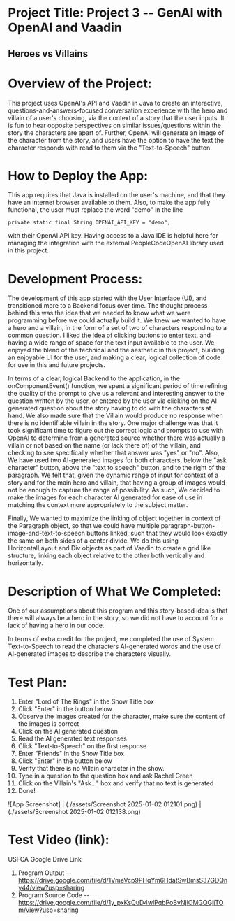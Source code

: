 # Project Title: Project 3 -- GenAI with OpenAI and Vaadin
## Heroes vs Villains

# Overview of the Project:
This project uses OpenAI's API and Vaadin in Java to create an interactive, questions-and-answers-focused conversation experience with the hero and villain of a user's choosing, via the context of a story that the user inputs. It is fun to hear opposite perspectives on similar issues/questions within the story the characters are apart of. Further, OpenAI will generate an image of the character from the story, and users have the option to have the text the character responds with read to them via the "Text-to-Speech" button.
	
# How to Deploy the App:

This app requires that Java is installed on the user's machine, and that they have an internet browser available to them. Also, to make the app fully functional, the user must replace the word "demo" in the line

    private static final String OPENAI_API_KEY = "demo";

with their OpenAI API key. Having access to a Java IDE is helpful here for managing the integration with the external PeopleCodeOpenAI library used in this project.

# Development Process:
The development of this app started with the User Interface (UI), and transitioned more to a Backend focus over time. The thought process behind this was the idea that we needed to know what we were programming before we could actually build it. We knew we wanted to have a hero and a villain, in the form of a set of two of characters responding to a common question.	I liked the idea of clicking buttons to enter text, and having a wide range of space for the text input available to the user. We enjoyed the blend of the technical and the aesthetic in this project, building an enjoyable UI for the user, and making a clear, logical collection of code for use in this and future projects. 

In terms of a clear, logical Backend to the application, in the onComponentEvent() function, we spent a significant period of time refining the quality of the prompt to give us a relevant and interesting answer to the question written by the user, or entered by the user via clicking on the AI generated question about the story having to do with the characters at hand. We also made sure that the Villain would produce no response when there is no identifiable villain in the story. One major challenge was that it took significant time to figure out the correct logic and prompts to use with OpenAI to determine from a generated source whether there was actually a villain or not based on the name (or lack there of) of the villain, and checking to see specifically whether that answer was "yes" or "no". Also, We have used two AI-generated images for both characters, below the "ask character" button, above the "text to speech" button, and to the right of the paragraph. We felt that, given the dynamic range of input for context of a story and for the main hero and villain, that having a group of images would not be enough to capture the range of possibility. As such, We decided to make the images for each character AI generated for ease of use in matching the context more appropriately to the subject matter. 

Finally, We wanted to maximize the linking of object together in context of the Paragraph object, so that we could have multiple paragraph-button-image-and-text-to-speech buttons linked, such that they would look exactly the same on both sides of a center divide. We do this using HorizontalLayout and Div objects as part of Vaadin to create a grid like structure, linking each object relative to the other both vertically and horizontally.

# Description of What We Completed:
One of our assumptions about this program and this story-based idea is that there will always be a hero in the story, so we did not have to account for a lack of having a hero in our code.

In terms of extra credit for the project, we completed the use of System Text-to-Speech to read the characters AI-generated words and the use of AI-generated images to describe the characters visually.

# Test Plan:

1. Enter "Lord of The Rings" in the Show Title box
2. Click "Enter" in the button below
3. Observe the Images created for the character, make sure the content of the images is correct 
4. Click on the AI generated question
5. Read the AI generated text responses
6. Click "Text-to-Speech" on the first response
7. Enter "Friends" in the Show Title box
8. Click "Enter" in the button below
9. Verify that there is no Villain character in the show.
10. Type in a question to the question box and ask Rachel Green
11. Click on the Villain's "Ask..." box and verify that no text is generated
12. Done!

![App Screenshot] | (./assets/Screenshot 2025-01-02 012101.png) | (./assets/Screenshot 2025-01-02 012138.png)


# Test Video (link):

USFCA Google Drive Link
1. Program Output -- https://drive.google.com/file/d/1VmeVcp9PHqYm6HdatSwBmsS37GDQny44/view?usp=sharing
2. Program Source Code -- https://drive.google.com/file/d/1y_pxKsQuD4wlPqbPoBvNjlOMGQGjjTOm/view?usp=sharing
